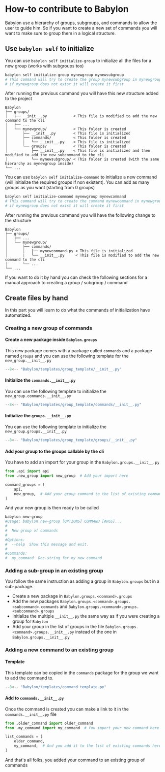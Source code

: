 # How-to contribute to Babylon

Babylon use a hierarchy of groups, subgroups, and commands to allow the user to guide him. So if you want to create a
new set of commands you will want to make sure to group them in a logical structure.

## Use `babylon self` to initialize

You can use `babylon self initialize-group` to initialize all the files for a new group (works with subgroups too)

```bash
babylon self initialize-group mynewgroup mynewsubgroup
# This command will try to create the group mynewsubgroup in mynewgroup
# if mynewgroup does not exist it will create it first
```

After running the previous command you will have this new structure added to the project

```text
Babylon
├── groups/
│   ├── __init__.py            < This file is modified to add the new command to the cli
│   ├── ...
│   └── mynewgroup/            < This folder is created
│       ├── __init__.py        < This file is initialized
│       ├── commands/          < This folder is created
│       |   └── __init__.py    < This file is initialized
│       └── groups/            < This folder is created
│           ├── __init__.py    < This file is initialized and then modified to add the new subcommand to the cli
│           └── mynewsubgroup/ < This folder is created (with the same hierarchy as mynewgroup inside)
└── ...
```

You can use `babylon self initialize-command` to initialize a new command (will initialize the required groups if non
existent). You can add as many groups as you want (starting from 0 groups)

```bash
babylon self initialize-command mynewgroup mynewcommand
# This command will try to create the command mynewcommand in mynewgroup
# if mynewgroup does not exist it will create it first
```

After running the previous command you will have the following change to the structure

```text
Babylon
├── groups/
│   ├── ...
│   └── mynewgroup/
│       ├── commands/
│       |   ├── mynewcommand.py < This file is initialized
│       |   └── __init__.py     < This file is modified to add the new command to the cli
│       └── ...
└── ...
```

If you want to do it by hand you can check the following sections for a manual approach to creating a group / subgroup /
command

## Create files by hand

In this part you will learn to do what the commands of initialization have automatized.

### Creating a new group of commands

#### Create a new package inside `Babylon.groups`

This new package comes with a package called `commands` and a package named `groups` and you can use the following
template for the `new_group.__init__.py`

```python
--8<-- "Babylon/templates/group_template/__init__.py"
```

#### Initialize the `commands.__init__.py`

You can use the following template to initialize the `new_group.commands.__init__.py`

```python
--8<-- "Babylon/templates/group_template/commands/__init__.py"
```

#### Initialize the `groups.__init__.py`

You can use the following template to initialize the `new_group.groups.__init__.py`

```python
--8<-- "Babylon/templates/group_template/groups/__init__.py"
```

#### Add your group to the groups callable by the cli

You have to add an import for your group in the `Babylon.groups.__init__.py`

```python
from .api import api
from .new_group import new_group  # Add your import here

command_groups = [
    api,
    new_group,  # Add your group command to the list of existing commands
]
```

And your new group is then ready to be called

```bash
babylon new-group
#Usage: babylon new-group [OPTIONS] COMMAND [ARGS]...
#
#  New group of commands
#
#Options:
#  --help  Show this message and exit.
#
#Commands:
#  my_command  Doc-string for my new command
```

### Adding a sub-group in an existing group

You follow the same instruction as adding a group in `Babylon.groups` but in a sub-package.

- Create a new package in `Babylon.groups.<command>.groups`
- Add the new packages `Babylon.groups.<command>.groups.<subcommand>.commands`
  and `Babylon.groups.<command>.groups.<subcommand>.groups`
- Initialize the multiple `__init__.py` the same way as if you were creating a group for `Babylon`
- Add your group in the list of groups in the file `Babylon.groups.<command>.groups.__init__.py` instead of the one
  in `Babylon.groups.__init__.py`

### Adding a new command to an existing group

#### Template

This template can be copied in the `commands` package for the group we want to add the command to.

```python
--8<-- "Babylon/templates/command_template.py"
```

#### Add to `commands.__init__.py`

Once the command is created you can make a link to it in the `commands.__init__.py` file

```python
from .older_command import older_command
from .my_command import my_command  # You import your new command here

list_commands = [
    older_command,
    my_command,  # And you add it to the list of existing commands here
]
```

And that's all folks, you added your command to an existing group of commands